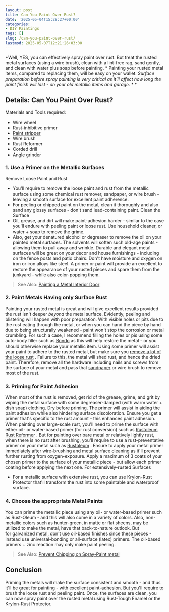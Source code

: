 ```yaml
---
layout: post
title: Can You Paint Over Rust?
date: '2025-05-04T15:28:27+00:00'
categories:
- DIY Paintings
tags: []
slug: /can-you-paint-over-rust/
lastmod: 2025-05-07T12:21:26+03:00
---
```


*Well, YES, you can effectively spray paint over rust. But treat the rusted metal surfaces (using a wire brush), clean with a lint-free rag, sand gently, and clean with water plus soap before painting. *
Painting your rusted metal items, compared to replacing them, will be easy on your wallet.
*Surface preparation before spray painting is very critical as it’ll affect how long the paint finish will last - on your old metallic items and garage.*
* *
## Details: Can You Paint Over Rust?
Materials and Tools required:
- Wire wheel
- Rust-inhibitive primer
- [Paint stripper](https://pestpolicy.com/best-paint-stripper-for-metal/)
- Wire brush
- Rust Reformer
- Corded drill
- Angle grinder
### 1. Use a Primer on the Metallic Surfaces
Remove Loose Paint and Rust
- You'll require to remove the loose paint and rust from the metallic surface using some chemical rust remover, sandpaper, or wire brush - leaving a smooth surface for excellent paint adherence.
- For peeling or chipped paint on the metal, clean it thoroughly and also sand any glossy surfaces - don't sand lead-containing paint.
Clean the Surface
- Oil, grease, and dirt will make paint-adhesion harder - similar to the case you'll endure with peeling paint or loose rust. Use household cleaner, or water + soap to remove the grime.
- Also, get your denatured alcohol or degreaser to remove the oil on your painted metal surfaces. The solvents will soften such old-age paints - allowing them to pull away and wrinkle.
Durable and elegant metal surfaces will be great on your decor and house furnishings - including on the fence posts and patio chairs. Don't have moisture and oxygen on iron or iron alloys like steel.
A primer or paint will provide an excellent to restore the appearance of your rusted pieces and spare them from the junkyard - while also color-popping them.
> See Also:
> [Painting a Metal Interior Door](https://pestpolicy.com/how-to-paint-a-metal-interior-door/)
### 2. Paint Metals Having only Surface Rust
Painting your rusted metal is great and will give excellent results provided the rust isn't deeper
*beyond*
the metal surface. Evidently, peeling and blistering will happen with poor preparation.
With visible holes or pits due to the rust eating through the metal, or when you can hand the piece by hand due to being structurally weakened - paint won't stop the corrosion or metal crumbling.
For such a case, I recommend filling the holes or pis using some auto-body filler such as
[Bondo](https://www.amazon.com/dp/B0007ZE7XY/?tag=p-policy-20)
as this will help restore the metal - or you should otherwise replace your metallic item.
Using some primer will assist your paint to adhere to the rusted metal, but make sure you
[remove a lot of the loose rust](https://pestpolicy.com/how-to-remove-rust-from-large-metal-objects/)
. Failure to this, the metal will shed rust, and hence the dried paint.
Therefore, remove all the hardware including nails and screws from the surface of your metal and pass that
[sandpaper](https://pestpolicy.com/what-grit-sandpaper-for-primer-before-paint/)
or wire brush to remove most of the rust.
### 3. Priming for Paint Adhesion
When most of the rust is removed, get rid of the grease, grime, and grit by wiping the metal surface with some degreaser-damped (with warm water + dish soap) clothing. Dry before priming.
The primer will assist in aiding the paint adhesion while also hindering surface discoloration. Ensure you get a primer that's specific to the rust amount - this enhances paint adhesion.
When painting over large-scale rust, you'll need to prime the surface with either oil- or water-based primer (for rust conversion) such as
[Rustoleum Rust Reformer](https://pestpolicy.com/rustoleum-rust-reformer-review/)
.
But for painting over bare metal or relatively lightly rust, when there is no rust after brushing, you'll require to use a rust-preventative primer on your metal such as
[Rustoleum](https://pestpolicy.com/rustoleum-galvanized-metal-primer/)
.
Ensure to apply your metal primer immediately after wire-brushing and metal surface cleaning as it'll prevent further rusting from oxygen-exposure.
Apply a maximum of 3 coats of your chosen primer to the surface of your metallic piece - but allow each primer coating before applying the next one.
For extensively-rusted Surfaces
- For a metallic surface with extensive rust, you can use Krylon-Rust Protector that'll transform the rust into some paintable and waterproof surface.
### 4. Choose the appropriate Metal Paints
You can prime the metallic piece using any oil- or water-based primer such as Rust-Oleum - and this will also come in a variety of colors.
Also, non-metallic colors such as hunter-green, in matte or flat sheens, may be utilized to make the metal, have that back-to-nature outlook.
But for galvanized metal, don't use oil-based finishes since these pieces - instead use universal-bonding or all-surface (latex) primers. The oil-based primers + zinc reaction may only make paint peeling.
> See Also:
> [Prevent Chipping on Spray-Paint metal](https://pestpolicy.com/how-to-keep-spray-paint-from-chipping-off-metal/)
## Conclusion
Priming the metals will make the surface consistent and smooth - and thus it'll be great for painting - with excellent paint-adhesion. But you'll require to brush the loose rust and peeling paint.
Once, the surfaces are clean, you can now spray paint over the rusted metal using Rust-Tough Enamel or the Krylon-Rust Protector.
